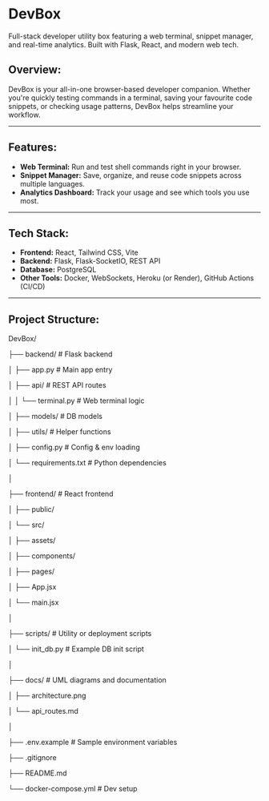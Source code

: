 # DevBox
Full-stack developer utility box featuring a web terminal, snippet manager, and real-time analytics. Built with Flask, React, and modern web tech.

## Overview:

DevBox is your all-in-one browser-based developer companion. Whether you're quickly testing commands in a terminal, saving your favourite code snippets, or checking usage patterns, DevBox helps streamline your workflow.

---

## Features:

- **Web Terminal:** Run and test shell commands right in your browser.
- **Snippet Manager:** Save, organize, and reuse code snippets across multiple languages.
- **Analytics Dashboard:** Track your usage and see which tools you use most.

---

## Tech Stack:

- **Frontend:** React, Tailwind CSS, Vite
- **Backend:** Flask, Flask-SocketIO, REST API
- **Database:** PostgreSQL
- **Other Tools:** Docker, WebSockets, Heroku (or Render), GitHub Actions (CI/CD)

---

## Project Structure:

DevBox/

├── backend/                  # Flask backend

│   ├── app.py                # Main app entry

│   ├── api/                  # REST API routes

│   │   └── terminal.py       # Web terminal logic

│   ├── models/               # DB models

│   ├── utils/                # Helper functions

│   ├── config.py             # Config & env loading

│   └── requirements.txt      # Python dependencies

│

├── frontend/                 # React frontend

│   ├── public/

│   └── src/

│       ├── assets/

│       ├── components/

│       ├── pages/

│       ├── App.jsx

│       └── main.jsx

│

├── scripts/                  # Utility or deployment scripts

│   └── init_db.py            # Example DB init script

│

├── docs/                     # UML diagrams and documentation

│   ├── architecture.png

│   └── api_routes.md

│

├── .env.example              # Sample environment variables

├── .gitignore

├── README.md

└── docker-compose.yml        # Dev setup

